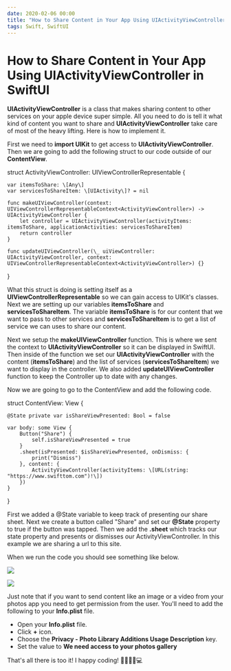 ```yaml
---
date: 2020-02-06 00:00
title: "How to Share Content in Your App Using UIActivityViewController in SwiftUI"
tags: Swift, SwiftUI
---
```

# How to Share Content in Your App Using UIActivityViewController in SwiftUI

**UIActivityViewController** is a class that makes sharing content to other services on your apple device super simple. All you need to do is tell it what kind of content you want to share and **UIActivityViewController** take care of most of the heavy lifting. Here is how to implement it.

First we need to **import UIKit** to get access to **UIActivityViewController**. Then we are going to add the following struct to our code outside of our **ContentView**.

struct ActivityViewController: UIViewControllerRepresentable {

    var itemsToShare: \[Any\]
    var servicesToShareItem: \[UIActivity\]? = nil

    func makeUIViewController(context: UIViewControllerRepresentableContext<ActivityViewController>) -> UIActivityViewController {
        let controller = UIActivityViewController(activityItems: itemsToShare, applicationActivities: servicesToShareItem)
        return controller
    }

    func updateUIViewController(\_ uiViewController: UIActivityViewController, context: UIViewControllerRepresentableContext<ActivityViewController>) {}

}

What this struct is doing is setting itself as a **UIViewControllerRepresentable** so we can gain access to UIKit's classes. Next we are setting up our variables **itemsToShare** and **servicesToShareItem**. The variable **itemsToShare** is for our content that we want to pass to other services and **servicesToShareItem** is to get a list of service we can uses to share our content.

Next we setup the **makeUIViewController** function. This is where we sent the context to **UIActivityViewController** so it can be displayed in SwiftUI. Then inside of the function we set our **UIActivityViewController** with the content (****itemsToShare****) and the list of services (****servicesToShareItem****) we want to display in the controller. We also added **updateUIViewController** function to keep the Controller up to date with any changes.

Now we are going to go to the ContentView and add the following code.

struct ContentView: View {
    
    @State private var isShareViewPresented: Bool = false
    
    var body: some View {
        Button("Share") {
            self.isShareViewPresented = true
        }
        .sheet(isPresented: $isShareViewPresented, onDismiss: {
            print("Dismiss")
        }, content: {
            ActivityViewController(activityItems: \[URL(string: "https://www.swifttom.com")!\])
        })
    }
    
}

First we added a @State variable to keep track of presenting our share sheet. Next we create a button called "Share" and set our **@State** property to true if the button was tapped. Then we add the **.sheet** which tracks our state property and presents or dismisses our ActivityViewController. In this example we are sharing a url to this site.

When we run the code you should see something like below.

![](https://swifttom.com/wp-content/uploads/2020/02/simulator-screen-shot-iphone-11-pro-2020-02-06-at-17.25.29.png?w=473)

![](https://swifttom.com/wp-content/uploads/2020/02/simulator-screen-shot-iphone-11-pro-2020-02-06-at-17.25.41.png?w=473)

Just note that if you want to send content like an image or a video from your photos app you need to get permission from the user. You'll need to add the following to your **Info.plist** file.

- Open your **Info.plist** file.
- Click **+** icon.
- Choose the **Privacy - Photo Library Additions Usage Description** key.
- Set the value to **We need access to your photos gallery**

That's all there is too it! I happy coding! 👨🏻‍💻📱💻
